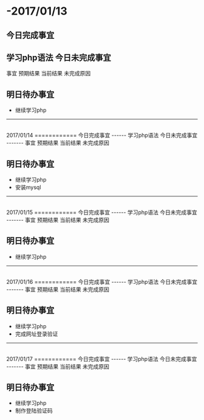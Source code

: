 
-2017/01/13
============
今日完成事宜
------    
学习php语法
今日未完成事宜
-------
事宜 	预期结果 	当前结果 	未完成原因
  
明日待办事宜
----
-    继续学习php
--------------------
<br>
2017/01/14
============
今日完成事宜
------    
学习php语法
今日未完成事宜
-------
事宜 	预期结果 	当前结果 	未完成原因
  
明日待办事宜
----
-    继续学习php
-    安装mysql
--------------------
<br>
2017/01/15
============
今日完成事宜
------    
学习php语法
今日未完成事宜
-------
事宜 	预期结果 	当前结果 	未完成原因
  
明日待办事宜
----
-    继续学习php
--------------------
<br>
2017/01/16
============
今日完成事宜
------    
学习php语法
今日未完成事宜
-------
事宜 	预期结果 	当前结果 	未完成原因
  
明日待办事宜
----
-    继续学习php
-   完成网址登录验证
--------------------
<br>
2017/01/17
============
今日完成事宜
------    
学习php语法
今日未完成事宜
-------
事宜 	预期结果 	当前结果 	未完成原因
  
明日待办事宜
----
-    继续学习php
-    制作登陆验证码 
